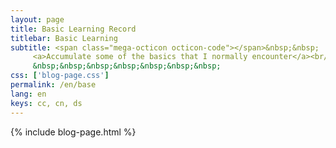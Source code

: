 ```yaml
---
layout: page
title: Basic Learning Record
titlebar: Basic Learning
subtitle: <span class="mega-octicon octicon-code"></span>&nbsp;&nbsp;
     <a>Accumulate some of the basics that I normally encounter</a><br/>
     &nbsp;&nbsp;&nbsp;&nbsp;&nbsp;&nbsp;&nbsp; 
css: ['blog-page.css']
permalink: /en/base
lang: en
keys: cc, cn, ds
---
```


{% include blog-page.html %}